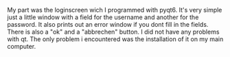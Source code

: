 My part was the loginscreen wich I programmed with pyqt6. It's very simple just a little window with a field for the username and another for the password. 
It also prints out an error window if you dont fill in the fields. There is also a "ok" and a "abbrechen" button.
I did not have any problems with qt. The only problem i encountered was the installation of it on my main computer.

